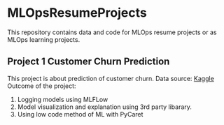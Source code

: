 # MLOpsResumeProjects

This repository contains data and code for MLOps resume projects or as MLOps learning projects.

## Project 1 Customer Churn Prediction
This project is about prediction of customer churn. 
Data source: [Kaggle](https://www.kaggle.com/datasets/blastchar/telco-customer-churn)
Outcome of the project:
1. Logging models using MLFLow
2. Model visualization and explanation using 3rd party libarary.
3. Using low code method of ML with PyCaret

